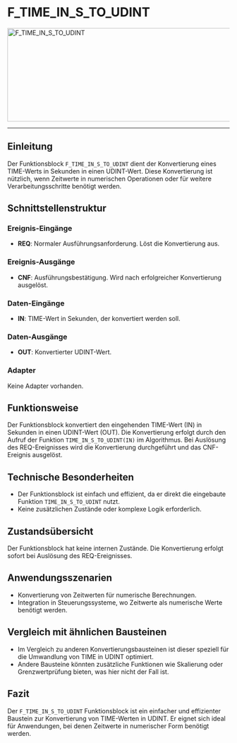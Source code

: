 # F_TIME_IN_S_TO_UDINT

<img width="1520" height="212" alt="F_TIME_IN_S_TO_UDINT" src="https://github.com/user-attachments/assets/9fd11a62-281e-43ec-9520-98d7cc20671c" />

* * * * * * * * * *
## Einleitung
Der Funktionsblock `F_TIME_IN_S_TO_UDINT` dient der Konvertierung eines TIME-Werts in Sekunden in einen UDINT-Wert. Diese Konvertierung ist nützlich, wenn Zeitwerte in numerischen Operationen oder für weitere Verarbeitungsschritte benötigt werden.

## Schnittstellenstruktur
### **Ereignis-Eingänge**
- **REQ**: Normaler Ausführungsanforderung. Löst die Konvertierung aus.

### **Ereignis-Ausgänge**
- **CNF**: Ausführungsbestätigung. Wird nach erfolgreicher Konvertierung ausgelöst.

### **Daten-Eingänge**
- **IN**: TIME-Wert in Sekunden, der konvertiert werden soll.

### **Daten-Ausgänge**
- **OUT**: Konvertierter UDINT-Wert.

### **Adapter**
Keine Adapter vorhanden.

## Funktionsweise
Der Funktionsblock konvertiert den eingehenden TIME-Wert (IN) in Sekunden in einen UDINT-Wert (OUT). Die Konvertierung erfolgt durch den Aufruf der Funktion `TIME_IN_S_TO_UDINT(IN)` im Algorithmus. Bei Auslösung des REQ-Ereignisses wird die Konvertierung durchgeführt und das CNF-Ereignis ausgelöst.

## Technische Besonderheiten
- Der Funktionsblock ist einfach und effizient, da er direkt die eingebaute Funktion `TIME_IN_S_TO_UDINT` nutzt.
- Keine zusätzlichen Zustände oder komplexe Logik erforderlich.

## Zustandsübersicht
Der Funktionsblock hat keine internen Zustände. Die Konvertierung erfolgt sofort bei Auslösung des REQ-Ereignisses.

## Anwendungsszenarien
- Konvertierung von Zeitwerten für numerische Berechnungen.
- Integration in Steuerungssysteme, wo Zeitwerte als numerische Werte benötigt werden.

## Vergleich mit ähnlichen Bausteinen
- Im Vergleich zu anderen Konvertierungsbausteinen ist dieser speziell für die Umwandlung von TIME in UDINT optimiert.
- Andere Bausteine könnten zusätzliche Funktionen wie Skalierung oder Grenzwertprüfung bieten, was hier nicht der Fall ist.

## Fazit
Der `F_TIME_IN_S_TO_UDINT` Funktionsblock ist ein einfacher und effizienter Baustein zur Konvertierung von TIME-Werten in UDINT. Er eignet sich ideal für Anwendungen, bei denen Zeitwerte in numerischer Form benötigt werden.
